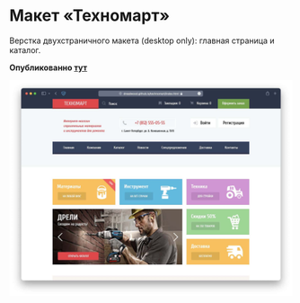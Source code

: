 # Макет «Техномарт»

Верстка двухстраничного макета (desktop only): главная страница и каталог.

**Опубликованно [тут](https://dreadwood.github.io/technomart/)**

![Главный экран](doc/screenshot-technomart.jpg)
